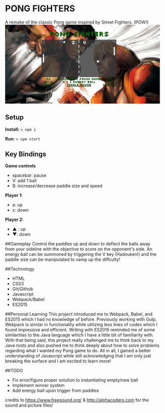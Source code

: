 # PONG FIGHTERS

A remake of the classic Pong game inspired by Street Fighters. (POW!)
![pong screenshot](/public/images/pong_screenshot.png)

## Setup
**Install:**
`> npm i`

**Run:**
`> npm start`

## Key Bindings
**Game controls**
 * spacebar: pause
 * V: add 1 ball
 * B: increase/decrease paddle size and speed

**Player 1:**
 * a: up
 * z: down

**Player 2:**
 * ▲ : up
 * ▼: down

##Gameplay
Control the paddles up and down to deflect the balls away from your sideline with the objective to score on the opponent's side. An energy ball can be summoned by triggering the V key (Hadouken!) and the paddle size can be manipulated to vamp up the diffculty!

##Technology 
 * HTML
 * CSS3
 * Git/Github
 * Javascript
 * Webpack/Babel
 * ES2015

##Personal Learning
This project introduced me to Webpack, Babel, and ES2015 which I had no knowledge of before. Previously working with Gulp, Webpack is similar in functionality while utilizing less lines of codes which I found impressive and efficient. Writing with ES2015 reminded me of some similarities to the Java language which I have a little bit of familiarity with. With that being said, this project really challenged me to think back to my Java roots and also pushed me to think deeply about how to solve problems regarding what I wanted my Pong game to do. All in all, I gained a better understanding of Javascript while still acknowledging that I am only just breaking the surface and I am excited to learn more!

##TODO
 * Fix error/figure proper solution to instantiating empty/new ball
 * Implement winner system
 * Add energy ball upon trigger from paddles

 credits to https://www.freesound.org/ & http://alphacoders.com for the sound and picture files!